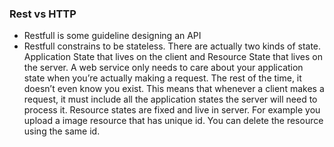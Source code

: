 ### Rest vs HTTP
* Restfull is some guideline designing an API
* Restfull constrains to be stateless. There are actually two kinds of state. Application State that lives on the client and Resource State that lives on the server.
A web service only needs to care about your application state when you’re actually making a request. The rest of the time, it doesn’t even know you exist. This means that whenever a client makes a request, it must include all the application states the server will need to process it.
Resource states are fixed and live in server. For example you upload a image resource that has unique id. You can delete the resource using the same id.
